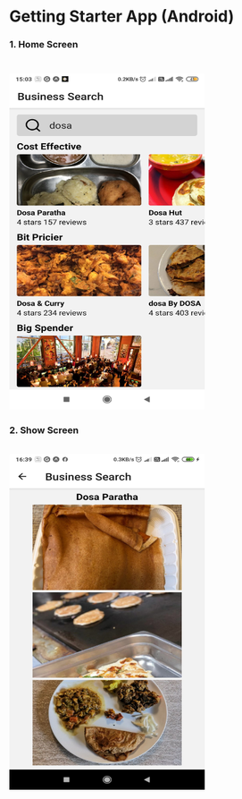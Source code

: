 # Getting Starter App (Android)


<div>
  <h3>1. Home Screen<h3><br/>
<img src="https://github.com/javamultiplex/react-native/blob/master/food/home_screen.jpg" width="350" height="600">
    <h3>2. Show Screen </h3><br/>
<img src="https://github.com/javamultiplex/react-native/blob/master/food/result_show_screen.jpg" width="350" height="600">
<div>

